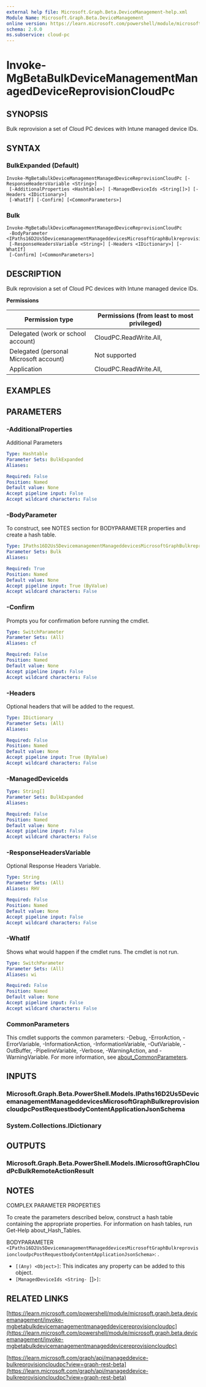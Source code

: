 ```yaml
---
external help file: Microsoft.Graph.Beta.DeviceManagement-help.xml
Module Name: Microsoft.Graph.Beta.DeviceManagement
online version: https://learn.microsoft.com/powershell/module/microsoft.graph.beta.devicemanagement/invoke-mgbetabulkdevicemanagementmanageddevicereprovisioncloudpc
schema: 2.0.0
ms.subservice: cloud-pc
---
```


# Invoke-MgBetaBulkDeviceManagementManagedDeviceReprovisionCloudPc

## SYNOPSIS
Bulk reprovision a set of Cloud PC devices with Intune managed device IDs.

## SYNTAX

### BulkExpanded (Default)
```
Invoke-MgBetaBulkDeviceManagementManagedDeviceReprovisionCloudPc [-ResponseHeadersVariable <String>]
 [-AdditionalProperties <Hashtable>] [-ManagedDeviceIds <String[]>] [-Headers <IDictionary>]
 [-WhatIf] [-Confirm] [<CommonParameters>]
```

### Bulk
```
Invoke-MgBetaBulkDeviceManagementManagedDeviceReprovisionCloudPc
 -BodyParameter <IPaths16D2Us5DevicemanagementManageddevicesMicrosoftGraphBulkreprovisioncloudpcPostRequestbodyContentApplicationJsonSchema>
 [-ResponseHeadersVariable <String>] [-Headers <IDictionary>] [-WhatIf]
 [-Confirm] [<CommonParameters>]
```

## DESCRIPTION
Bulk reprovision a set of Cloud PC devices with Intune managed device IDs.

**Permissions**

| Permission type | Permissions (from least to most privileged) |
| --------------- | ------------------------------------------  |
| Delegated (work or school account) | CloudPC.ReadWrite.All,  |
| Delegated (personal Microsoft account) | Not supported |
| Application | CloudPC.ReadWrite.All,  |

## EXAMPLES

## PARAMETERS

### -AdditionalProperties
Additional Parameters

```yaml
Type: Hashtable
Parameter Sets: BulkExpanded
Aliases:

Required: False
Position: Named
Default value: None
Accept pipeline input: False
Accept wildcard characters: False
```

### -BodyParameter

To construct, see NOTES section for BODYPARAMETER properties and create a hash table.

```yaml
Type: IPaths16D2Us5DevicemanagementManageddevicesMicrosoftGraphBulkreprovisioncloudpcPostRequestbodyContentApplicationJsonSchema
Parameter Sets: Bulk
Aliases:

Required: True
Position: Named
Default value: None
Accept pipeline input: True (ByValue)
Accept wildcard characters: False
```

### -Confirm
Prompts you for confirmation before running the cmdlet.

```yaml
Type: SwitchParameter
Parameter Sets: (All)
Aliases: cf

Required: False
Position: Named
Default value: None
Accept pipeline input: False
Accept wildcard characters: False
```

### -Headers
Optional headers that will be added to the request.

```yaml
Type: IDictionary
Parameter Sets: (All)
Aliases:

Required: False
Position: Named
Default value: None
Accept pipeline input: True (ByValue)
Accept wildcard characters: False
```

### -ManagedDeviceIds


```yaml
Type: String[]
Parameter Sets: BulkExpanded
Aliases:

Required: False
Position: Named
Default value: None
Accept pipeline input: False
Accept wildcard characters: False
```

### -ResponseHeadersVariable
Optional Response Headers Variable.

```yaml
Type: String
Parameter Sets: (All)
Aliases: RHV

Required: False
Position: Named
Default value: None
Accept pipeline input: False
Accept wildcard characters: False
```

### -WhatIf
Shows what would happen if the cmdlet runs.
The cmdlet is not run.

```yaml
Type: SwitchParameter
Parameter Sets: (All)
Aliases: wi

Required: False
Position: Named
Default value: None
Accept pipeline input: False
Accept wildcard characters: False
```

### CommonParameters
This cmdlet supports the common parameters: -Debug, -ErrorAction, -ErrorVariable, -InformationAction, -InformationVariable, -OutVariable, -OutBuffer, -PipelineVariable, -Verbose, -WarningAction, and -WarningVariable. For more information, see [about_CommonParameters](http://go.microsoft.com/fwlink/?LinkID=113216).

## INPUTS

### Microsoft.Graph.Beta.PowerShell.Models.IPaths16D2Us5DevicemanagementManageddevicesMicrosoftGraphBulkreprovisioncloudpcPostRequestbodyContentApplicationJsonSchema
### System.Collections.IDictionary
## OUTPUTS

### Microsoft.Graph.Beta.PowerShell.Models.IMicrosoftGraphCloudPcBulkRemoteActionResult
## NOTES
COMPLEX PARAMETER PROPERTIES

To create the parameters described below, construct a hash table containing the appropriate properties.
For information on hash tables, run Get-Help about_Hash_Tables.

BODYPARAMETER `<IPaths16D2Us5DevicemanagementManageddevicesMicrosoftGraphBulkreprovisioncloudpcPostRequestbodyContentApplicationJsonSchema>`: .
  - `[(Any) <Object>]`: This indicates any property can be added to this object.
  - `[ManagedDeviceIds <String- `[]`>]`:

## RELATED LINKS

[https://learn.microsoft.com/powershell/module/microsoft.graph.beta.devicemanagement/invoke-mgbetabulkdevicemanagementmanageddevicereprovisioncloudpc](https://learn.microsoft.com/powershell/module/microsoft.graph.beta.devicemanagement/invoke-mgbetabulkdevicemanagementmanageddevicereprovisioncloudpc)

[https://learn.microsoft.com/graph/api/manageddevice-bulkreprovisioncloudpc?view=graph-rest-beta](https://learn.microsoft.com/graph/api/manageddevice-bulkreprovisioncloudpc?view=graph-rest-beta)
























